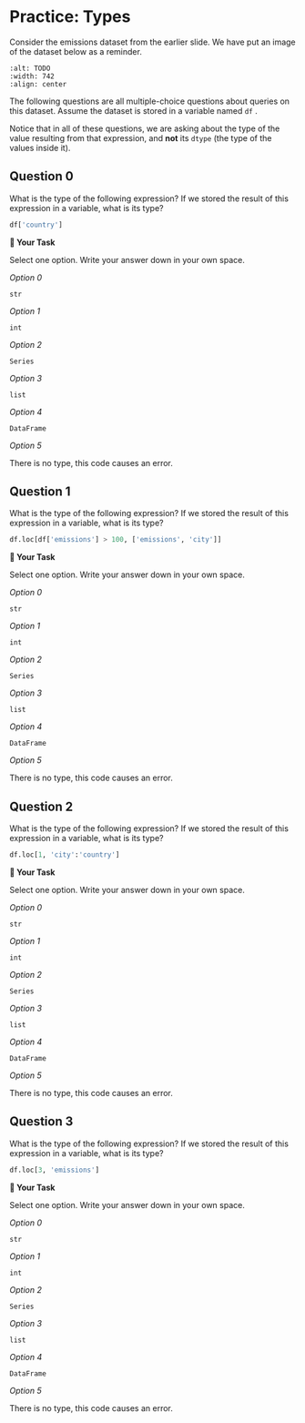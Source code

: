 # <i class="far fa-edit fa-fw"></i> Practice: Types

Consider the emissions dataset from the earlier slide. We have put an image of the dataset below as a reminder.

```{image} https://static.us.edusercontent.com/files/rJ5l2H3MwTkBcJxIDhaYtapL
:alt: TODO
:width: 742
:align: center
```

The following questions are all multiple-choice questions about queries on this dataset. Assume the dataset is stored in a variable named `df` .

Notice that in all of these questions, we are asking about the type of the value resulting from that expression, and **not** its `dtype` (the type of the values inside it).

## Question 0

What is the type of the following expression? If we stored the result of this expression in a variable, what is its type?

```python
df['country']
```

**📝 Your Task**

Select one option. Write your answer down in your own space.

_<i class="far fa-circle fa-fw"></i> Option 0_

`str`

_<i class="far fa-circle fa-fw"></i> Option 1_

`int`

_<i class="far fa-circle fa-fw"></i> Option 2_

`Series`

_<i class="far fa-circle fa-fw"></i> Option 3_

`list`

_<i class="far fa-circle fa-fw"></i> Option 4_

`DataFrame`

_<i class="far fa-circle fa-fw"></i> Option 5_

There is no type, this code causes an error.

## Question 1

What is the type of the following expression? If we stored the result of this expression in a variable, what is its type?

```python
df.loc[df['emissions'] > 100, ['emissions', 'city']]
```

**📝 Your Task**

Select one option. Write your answer down in your own space.

_<i class="far fa-circle fa-fw"></i> Option 0_

`str`

_<i class="far fa-circle fa-fw"></i> Option 1_

`int`

_<i class="far fa-circle fa-fw"></i> Option 2_

`Series`

_<i class="far fa-circle fa-fw"></i> Option 3_

`list`

_<i class="far fa-circle fa-fw"></i> Option 4_

`DataFrame`

_<i class="far fa-circle fa-fw"></i> Option 5_

There is no type, this code causes an error.

## Question 2

What is the type of the following expression? If we stored the result of this expression in a variable, what is its type?

```python
df.loc[1, 'city':'country']
```

**📝 Your Task**

Select one option. Write your answer down in your own space.

_<i class="far fa-circle fa-fw"></i> Option 0_

`str`

_<i class="far fa-circle fa-fw"></i> Option 1_

`int`

_<i class="far fa-circle fa-fw"></i> Option 2_

`Series`

_<i class="far fa-circle fa-fw"></i> Option 3_

`list`

_<i class="far fa-circle fa-fw"></i> Option 4_

`DataFrame`

_<i class="far fa-circle fa-fw"></i> Option 5_

There is no type, this code causes an error.

## Question 3

What is the type of the following expression? If we stored the result of this expression in a variable, what is its type?

```python
df.loc[3, 'emissions']
```

**📝 Your Task**

Select one option. Write your answer down in your own space.

_<i class="far fa-circle fa-fw"></i> Option 0_

`str`

_<i class="far fa-circle fa-fw"></i> Option 1_

`int`

_<i class="far fa-circle fa-fw"></i> Option 2_

`Series`

_<i class="far fa-circle fa-fw"></i> Option 3_

`list`

_<i class="far fa-circle fa-fw"></i> Option 4_

`DataFrame`

_<i class="far fa-circle fa-fw"></i> Option 5_

There is no type, this code causes an error.
